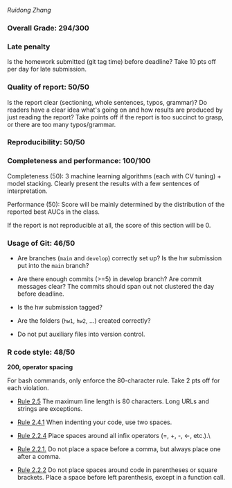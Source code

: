 *Ruidong Zhang*

### Overall Grade: 294/300

### Late penalty

Is the homework submitted (git tag time) before deadline? Take 10 pts off per day for late submission.

### Quality of report: 50/50

Is the report clear (sectioning, whole sentences, typos, grammar)? Do readers have a clear idea what's going on and how results are produced by just reading the report? Take points off if the report is too succinct to grasp, or there are too many typos/grammar.

### Reproducibility: 50/50

### Completeness and performance: 100/100

Completeness (50): 3 machine learning algorithms (each with CV tuning) + model stacking. Clearly present the results with a few sentences of interpretation.

Performance (50): Score will be mainly determined by the distribution of the reported best AUCs in the class.

If the report is not reproducible at all, the score of this section will be 0.

### Usage of Git: 46/50

-   Are branches (`main` and `develop`) correctly set up? Is the hw submission put into the `main` branch?

-   Are there enough commits (\>=5) in develop branch? Are commit messages clear? The commits should span out not clustered the day before deadline.

-   Is the hw submission tagged?

-   Are the folders (`hw1`, `hw2`, ...) created correctly?

-   Do not put auxiliary files into version control.

### R code style: 48/50

**200, operator spacing**

For bash commands, only enforce the 80-character rule. Take 2 pts off for each violation.

-   [Rule 2.5](https://style.tidyverse.org/syntax.html#long-lines) The maximum line length is 80 characters. Long URLs and strings are exceptions.

-   [Rule 2.4.1](https://style.tidyverse.org/syntax.html#indenting) When indenting your code, use two spaces.

-   [Rule 2.2.4](https://style.tidyverse.org/syntax.html#infix-operators) Place spaces around all infix operators (=, +, -, \<-, etc.).\

-   [Rule 2.2.1.](https://style.tidyverse.org/syntax.html#commas) Do not place a space before a comma, but always place one after a comma.

-   [Rule 2.2.2](https://style.tidyverse.org/syntax.html#parentheses) Do not place spaces around code in parentheses or square brackets. Place a space before left parenthesis, except in a function call.
